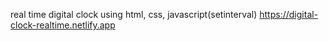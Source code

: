 real time digital clock using html, css, javascript(setinterval)
https://digital-clock-realtime.netlify.app
